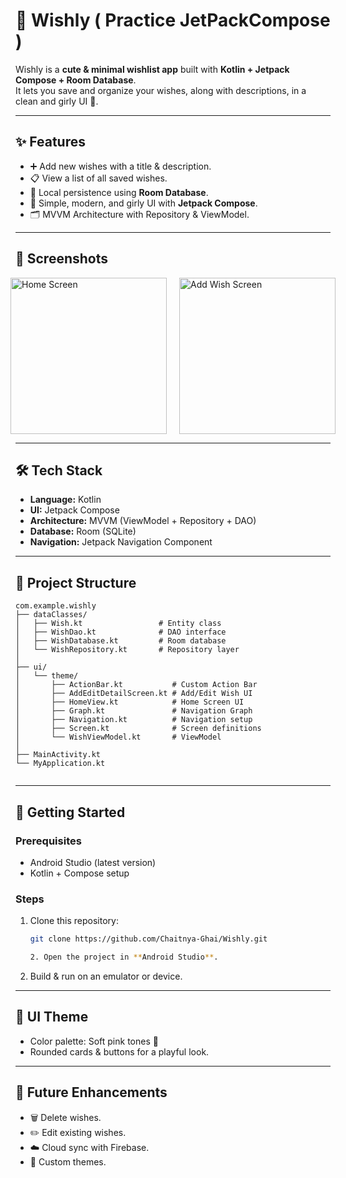 # 🌸 Wishly ( Practice JetPackCompose )

Wishly is a **cute & minimal wishlist app** built with **Kotlin + Jetpack Compose + Room Database**.  
It lets you save and organize your wishes, along with descriptions, in a clean and girly UI 💖.  

---

## ✨ Features  

- ➕ Add new wishes with a title & description.  
- 📋 View a list of all saved wishes.  
- 💾 Local persistence using **Room Database**.  
- 🎀 Simple, modern, and girly UI with **Jetpack Compose**.  
- 🗂️ MVVM Architecture with Repository & ViewModel.  

---

## 📱 Screenshots  

<div style="display: flex; justify-content: center; gap: 20px;">
 <img width="250" alt="Home Screen" src="https://github.com/user-attachments/assets/e13017c6-a733-4322-98ca-7a01f38fc31c" />
 <img width="250" alt="Add Wish Screen" src="https://github.com/user-attachments/assets/02862e78-80aa-4c90-af54-301021c94e2e" />
</div>


---

## 🛠️ Tech Stack  

- **Language:** Kotlin  
- **UI:** Jetpack Compose  
- **Architecture:** MVVM (ViewModel + Repository + DAO)  
- **Database:** Room (SQLite) 
- **Navigation:** Jetpack Navigation Component  

---

## 📂 Project Structure

```text
com.example.wishly
├── dataClasses/
│   ├── Wish.kt                 # Entity class
│   ├── WishDao.kt              # DAO interface
│   ├── WishDatabase.kt         # Room database
│   └── WishRepository.kt       # Repository layer
│
├── ui/
│   └── theme/
│       ├── ActionBar.kt           # Custom Action Bar
│       ├── AddEditDetailScreen.kt # Add/Edit Wish UI
│       ├── HomeView.kt            # Home Screen UI
│       ├── Graph.kt               # Navigation Graph
│       ├── Navigation.kt          # Navigation setup
│       ├── Screen.kt              # Screen definitions
│       └── WishViewModel.kt       # ViewModel
│
├── MainActivity.kt
└── MyApplication.kt


```

---
## 🚀 Getting Started  

### Prerequisites  
- Android Studio (latest version)  
- Kotlin + Compose setup  

### Steps  
1. Clone this repository:  
   ```bash
   git clone https://github.com/Chaitnya-Ghai/Wishly.git

   2. Open the project in **Android Studio**.  
3. Build & run on an emulator or device.  

---

## 🎨 UI Theme  

- Color palette: Soft pink tones 🌸  
- Rounded cards & buttons for a playful look.  

---

## 🌟 Future Enhancements  

- 🗑️ Delete wishes.  
- ✏️ Edit existing wishes.  
- ☁️ Cloud sync with Firebase.  
- 🌈 Custom themes.  


